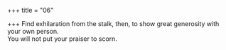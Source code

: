 +++
title = "06"

+++
Find exhilaration from the stalk, then, to show great generosity with  your own person.  
You will not put your praiser to scorn.  